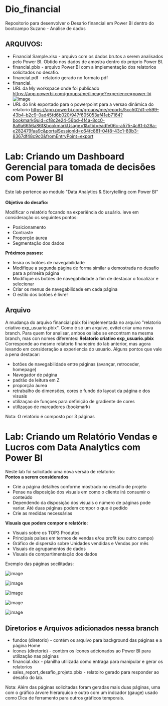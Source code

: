# Dio_financial
Repositorio para desenvolver o Desario financial em Power BI dentro do bootcampo Suzano - Análise de dados
## ARQUIVOS:
* Financial Sample.xlsx - arquivo com os dados brutos a serem analisados pelo Power BI. Obtido nos dados de amostra dentro do próprio Power BI.
* financial.pbix - arquivo Power BI com a implementação dos relatorios solicitados no desafio.
* financial.pdf - relatorio gerado no formato pdf
* financial.
* URL da My workspace onde foi publicado  https://app.powerbi.com/groups/me/lineage?experience=power-bi
![image](https://github.com/user-attachments/assets/52ab7043-02e7-4b5a-9a76-fb807ce36c5d)
* URL do link exportado para o powerpoint para a versao dinâmica do relatorio
https://app.powerbi.com/groups/me/reports/5cc502d1-e599-43b4-b2c9-0ad45fd6b020/947f605053af41eb7164?bookmarkGuid=cf8c2e24-56bd-4f4a-8cc0-8a9a6656a86f&bookmarkUsage=1&ctid=eadfe06c-a575-4c81-b28a-e282479faa9c&portalSessionId=c64fc881-04f8-43c1-89b3-8367df48c9c0&fromEntryPoint=export
# Lab: Criando um Dashboard Gerencial para tomada de decisões com Power BI
Este lab pertence ao modulo "Data Analytics & Storytelling com Power BI"<br><br>
**Objetivo do desafio:**

Modificar o relatório focando na experiência do usuário. leve em consideração os seguintes pontos:
* Posicionamento
* Contraste
* Proporção áurea
* Segmentação dos dados

**Próximos passos:**
* Insira os botões de navegabilidade
* Modifique a segunda página de forma similar a demostrada no desafio para a primeira página
* Modifique os botões de navegabilidade a fim de destacar o focalizar e selecionar
* Criar os menus de navegabilidade em cada página
* O estilo dos botões é livre!

## Arquivo
A mudança do arquivo financial.pbix foi implementada no arquivo "relatorio criativo exp_usuario.pbix". Como é só um arquivo, evitei criar uma nova branch. Para quem for analisar, ambos os labs se encontram na mesma branch, mas con nomes diferentes: **Relatorio criativo exp_usuario.pbix**<br>
  Corresponde ao mesmo relatorio financeiro do lab anterior, mas agora levando em consideração a experiencia do usuario. Alguns pontos que vale a pena destacar:
  * botões de navegabilidade entre páginas (avançar, retroceder, homepage)
  * Navegador de página
  * padrão de leitura em Z
  * proporção áurea
  * retrabalho do dimensões, cores e fundo do layout da página e dos visuais
  * utilizaçao de funçoes para definição de gradiente de cores
  * utilizaçao de marcadores (bookmark) 

Nota: O relatório é composto por 3 páginas
# Lab: Criando um Relatório Vendas e Lucros com Data Analytics com Power BI
Neste lab foi solicitado uma nova versão de relatorio:<br>
**Pontos a serem considerados**
* Crie a página detalhes conforme mostrado no desafio de projeto
* Pense na disposição dos visuais em como o cliente irá consumir o conteúdo
* Dependendo da disposição dos visuais o número de páginas pode variar. Até duas páginas podem compor o que é pedido
* Crie as medidas necessárias

**Visuais que podem compor o relatório:**
*	Visuais sobre os TOP3 Produtos
*	Principais países em termos de vendas e/ou profit (ou outro campo)
*	Gráfico de dispersão sobre Unidades vendidas e Vendas por mês
*	Visuais de agrupamentos de dados
*	Visuais de compartimentação dos dados

Exemplo das páginas socilitadas:

![image](https://github.com/user-attachments/assets/4ddb7bd7-b2e7-416f-827b-08c7850950e0)

![image](https://github.com/user-attachments/assets/d2ce35ea-40b7-4225-87c3-a184822b7059)

![image](https://github.com/user-attachments/assets/bc1af95b-c670-4fd2-9c09-16e2641b05d1)

![image](https://github.com/user-attachments/assets/12221634-1010-4b2c-9575-4fb5917f18cc)

![image](https://github.com/user-attachments/assets/42e53fce-6733-48f4-9dd6-bf7140306ea7)

## Diretorios e Arquivos adicionados nessa branch
* fundos (diretorio) - contém os arquivo para background das páginas e a página Home
* ícones (diretorio) - contèm os ícones adcionados ao Power BI para utilização nas páginas
* financial.xlsx - planilha utilizada como entraga para manipular e gerar os relatorios
* sales_report_desafio_projeto.pbix - relatoiro gerado para responder ao desafio do lab.

Nota: Além das páginas solicitadas foram geradas mais duas páginas, uma com o gráfico árvore hierarquico e outro com um indcador (gauge) usado como Dica de ferramento para outros gráficos temporais.





